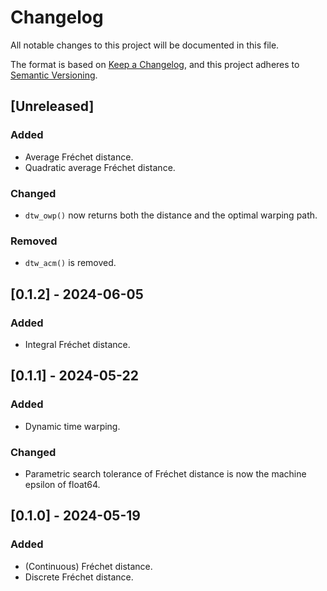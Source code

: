 # Changelog

All notable changes to this project will be documented in this file.

The format is based on [Keep a Changelog](https://keepachangelog.com/en/1.1.0/),
and this project adheres to [Semantic Versioning](https://semver.org/spec/v2.0.0.html).

## [Unreleased]

### Added

- Average Fréchet distance.
- Quadratic average Fréchet distance.

### Changed

- `dtw_owp()` now returns both the distance and the optimal warping path.

### Removed

- `dtw_acm()` is removed.

## [0.1.2] - 2024-06-05

### Added

- Integral Fréchet distance.

## [0.1.1] - 2024-05-22

### Added

- Dynamic time warping.

### Changed

- Parametric search tolerance of Fréchet distance is now the machine epsilon of float64.

## [0.1.0] - 2024-05-19

### Added

- (Continuous) Fréchet distance.
- Discrete Fréchet distance.
